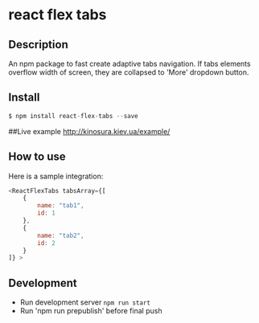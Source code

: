 # react flex tabs
## Description
An npm package to fast create adaptive tabs navigation.
If tabs elements overflow width of screen, they are collapsed to 'More' dropdown button.

## Install
```js
$ npm install react-flex-tabs --save
```
##Live example
http://kinosura.kiev.ua/example/

## How to use

Here is a sample integration:
```js
<ReactFlexTabs tabsArray={[
    {
        name: "tab1",
        id: 1
    },
    {
        name: "tab2",
        id: 2
    }
]} >
```

## Development
* Run development server `npm run start`
* Run 'npm run prepublish' before final push
